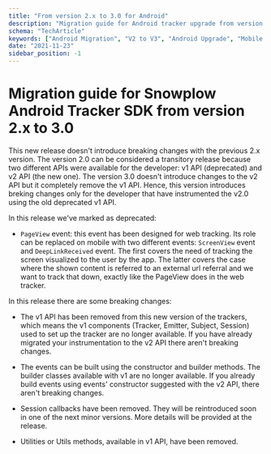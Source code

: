 ```yaml
---
title: "From version 2.x to 3.0 for Android"
description: "Migration guide for Android tracker upgrade from version 2.x to 3.0 with behavioral analytics improvements."
schema: "TechArticle"
keywords: ["Android Migration", "V2 to V3", "Android Upgrade", "Mobile Migration", "Version Migration", "Breaking Changes"]
date: "2021-11-23"
sidebar_position: -1
---
```


# Migration guide for Snowplow Android Tracker SDK from version 2.x to 3.0

This new release doesn't introduce breaking changes with the previous 2.x version. The version 2.0 can be considered a transitory release because two different APIs were available for the developer: v1 API (deprecated) and v2 API (the new one). The version 3.0 doesn't introduce changes to the v2 API but it completely remove the v1 API. Hence, this version introduces breking changes only for the developer that have instrumented the v2.0 using the old deprecated v1 API.

In this release we've marked as deprecated:

- `PageView` event: this event has been designed for web tracking. Its role can be replaced on mobile with two different events: `ScreenView` event and `DeepLinkReceived` event. The first covers the need of tracking the screen visualized to the user by the app. The latter covers the case where the shown content is referred to an external url referral and we want to track that down, exactly like the PageView does in the web tracker.

In this release there are some breaking changes:

- The v1 API has been removed from this new version of the trackers, which means the v1 components (Tracker, Emitter, Subject, Session) used to set up the tracker are no longer available. If you have already migrated your instrumentation to the v2 API there aren't breaking changes.
    
- The events can be built using the constructor and builder methods. The builder classes available with v1 are no longer available. If you already build events using events' constructor suggested with the v2 API, there aren't breaking changes.
    
- Session callbacks have been removed. They will be reintroduced soon in one of the next minor versions. More details will be provided at the release.
    
- Utilities or Utils methods, available in v1 API, have been removed.

